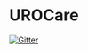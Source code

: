 # UROCare

[![Gitter](https://badges.gitter.im/UroCare/UROCare.svg)](https://gitter.im/UroCare/UROCare?utm_source=badge&utm_medium=badge&utm_campaign=pr-badge&utm_content=badge)